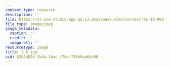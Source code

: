 ```yaml
---
content_type: resource
description: ''
file: https://ol-ocw-studio-app-qa.s3.amazonaws.com/courses/res-18-006-calculus-revisited-single-variable-calculus-fall-2010/62b5d82d2b4afbac178a730b9aa8ab98_2_6.jpg
file_type: image/jpeg
image_metadata:
  caption: ''
  credit: ''
  image-alt: ''
resourcetype: Image
title: 2_6.jpg
uid: 62b5d82d-2b4a-fbac-178a-730b9aa8ab98
---
```

